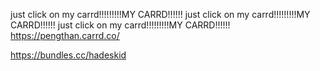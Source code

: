 just click on my carrd!!!!!!!!!MY CARRD!!!!!! 
just click on my carrd!!!!!!!!!MY CARRD!!!!!! 
just click on my carrd!!!!!!!!!MY CARRD!!!!!! 
https://pengthan.carrd.co/

https://bundles.cc/hadeskid


